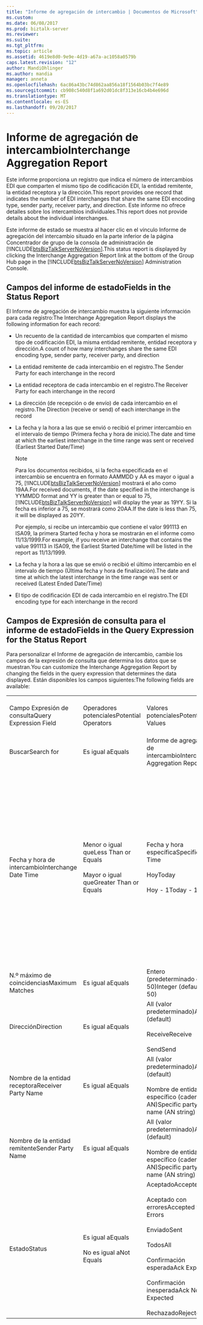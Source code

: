 ```yaml
---
title: "Informe de agregación de intercambio | Documentos de Microsoft"
ms.custom: 
ms.date: 06/08/2017
ms.prod: biztalk-server
ms.reviewer: 
ms.suite: 
ms.tgt_pltfrm: 
ms.topic: article
ms.assetid: 4619e8d0-9e9e-4d19-a67a-ac1058a0579b
caps.latest.revision: "12"
author: MandiOhlinger
ms.author: mandia
manager: anneta
ms.openlocfilehash: 6ac86a43bc74d862aa856a18f1564b03bc7f4e89
ms.sourcegitcommit: cb908c540d8f1a692d01dc8f313e16cb4b4e696d
ms.translationtype: MT
ms.contentlocale: es-ES
ms.lasthandoff: 09/20/2017
---
```

# <a name="interchange-aggregation-report"></a><span data-ttu-id="8f51e-102">Informe de agregación de intercambio</span><span class="sxs-lookup"><span data-stu-id="8f51e-102">Interchange Aggregation Report</span></span>
<span data-ttu-id="8f51e-103">Este informe proporciona un registro que indica el número de intercambios EDI que comparten el mismo tipo de codificación EDI, la entidad remitente, la entidad receptora y la dirección.</span><span class="sxs-lookup"><span data-stu-id="8f51e-103">This report provides one record that indicates the number of EDI interchanges that share the same EDI encoding type, sender party, receiver party, and direction.</span></span> <span data-ttu-id="8f51e-104">Este informe no ofrece detalles sobre los intercambios individuales.</span><span class="sxs-lookup"><span data-stu-id="8f51e-104">This report does not provide details about the individual interchanges.</span></span>  
  
 <span data-ttu-id="8f51e-105">Este informe de estado se muestra al hacer clic en el vínculo Informe de agregación del intercambio situado en la parte inferior de la página Concentrador de grupo de la consola de administración de [!INCLUDE[btsBizTalkServerNoVersion](../includes/btsbiztalkservernoversion-md.md)].</span><span class="sxs-lookup"><span data-stu-id="8f51e-105">This status report is displayed by clicking the Interchange Aggregation Report link at the bottom of the Group Hub page in the [!INCLUDE[btsBizTalkServerNoVersion](../includes/btsbiztalkservernoversion-md.md)] Administration Console.</span></span>  
  
## <a name="fields-in-the-status-report"></a><span data-ttu-id="8f51e-106">Campos del informe de estado</span><span class="sxs-lookup"><span data-stu-id="8f51e-106">Fields in the Status Report</span></span>  
 <span data-ttu-id="8f51e-107">El Informe de agregación de intercambio muestra la siguiente información para cada registro:</span><span class="sxs-lookup"><span data-stu-id="8f51e-107">The Interchange Aggregation Report displays the following information for each record:</span></span>  
  
-   <span data-ttu-id="8f51e-108">Un recuento de la cantidad de intercambios que comparten el mismo tipo de codificación EDI, la misma entidad remitente, entidad receptora y dirección.</span><span class="sxs-lookup"><span data-stu-id="8f51e-108">A count of how many interchanges share the same EDI encoding type, sender party, receiver party, and direction</span></span>  
  
-   <span data-ttu-id="8f51e-109">La entidad remitente de cada intercambio en el registro.</span><span class="sxs-lookup"><span data-stu-id="8f51e-109">The Sender Party for each interchange in the record</span></span>  
  
-   <span data-ttu-id="8f51e-110">La entidad receptora de cada intercambio en el registro.</span><span class="sxs-lookup"><span data-stu-id="8f51e-110">The Receiver Party for each interchange in the record</span></span>  
  
-   <span data-ttu-id="8f51e-111">La dirección (de recepción o de envío) de cada intercambio en el registro.</span><span class="sxs-lookup"><span data-stu-id="8f51e-111">The Direction (receive or send) of each interchange in the record</span></span>  
  
-   <span data-ttu-id="8f51e-112">La fecha y la hora a las que se envió o recibió el primer intercambio en el intervalo de tiempo (Primera fecha y hora de inicio).</span><span class="sxs-lookup"><span data-stu-id="8f51e-112">The date and time at which the earliest interchange in the time range was sent or received (Earliest Started Date/Time)</span></span>  
  
    > [!NOTE]
    >  <span data-ttu-id="8f51e-113">Para los documentos recibidos, si la fecha especificada en el intercambio se encuentra en formato AAMMDD y AA es mayor o igual a 75, [!INCLUDE[btsBizTalkServerNoVersion](../includes/btsbiztalkservernoversion-md.md)] mostrará el año como 19AA.</span><span class="sxs-lookup"><span data-stu-id="8f51e-113">For received documents, if the date specified in the interchange is YYMMDD format and YY is greater than or equal to 75, [!INCLUDE[btsBizTalkServerNoVersion](../includes/btsbiztalkservernoversion-md.md)] will display the year as 19YY.</span></span> <span data-ttu-id="8f51e-114">Si la fecha es inferior a 75, se mostrará como 20AA.</span><span class="sxs-lookup"><span data-stu-id="8f51e-114">If the date is less than 75, it will be displayed as 20YY.</span></span>  
    >   
    >  <span data-ttu-id="8f51e-115">Por ejemplo, si recibe un intercambio que contiene el valor 991113 en ISA09, la primera Started fecha y hora se mostrarán en el informe como 11/13/1999.</span><span class="sxs-lookup"><span data-stu-id="8f51e-115">For example, if you receive an interchange that contains the value 991113 in ISA09, the Earliest Started Date/time will be listed in the report as 11/13/1999.</span></span>  
  
-   <span data-ttu-id="8f51e-116">La fecha y la hora a las que se envió o recibió el último intercambio en el intervalo de tiempo (Última fecha y hora de finalización).</span><span class="sxs-lookup"><span data-stu-id="8f51e-116">The date and time at which the latest interchange in the time range was sent or received (Latest Ended Date/Time)</span></span>  
  
-   <span data-ttu-id="8f51e-117">El tipo de codificación EDI de cada intercambio en el registro.</span><span class="sxs-lookup"><span data-stu-id="8f51e-117">The EDI encoding type for each interchange in the record</span></span>  
  
## <a name="fields-in-the-query-expression-for-the-status-report"></a><span data-ttu-id="8f51e-118">Campos de Expresión de consulta para el informe de estado</span><span class="sxs-lookup"><span data-stu-id="8f51e-118">Fields in the Query Expression for the Status Report</span></span>  
 <span data-ttu-id="8f51e-119">Para personalizar el Informe de agregación de intercambio, cambie los campos de la expresión de consulta que determina los datos que se muestran.</span><span class="sxs-lookup"><span data-stu-id="8f51e-119">You can customize the Interchange Aggregation Report by changing the fields in the query expression that determines the data displayed.</span></span> <span data-ttu-id="8f51e-120">Están disponibles los campos siguientes:</span><span class="sxs-lookup"><span data-stu-id="8f51e-120">The following fields are available:</span></span>  
  
|||||  
|-|-|-|-|  
|<span data-ttu-id="8f51e-121">Campo Expresión de consulta</span><span class="sxs-lookup"><span data-stu-id="8f51e-121">Query Expression Field</span></span>|<span data-ttu-id="8f51e-122">Operadores potenciales</span><span class="sxs-lookup"><span data-stu-id="8f51e-122">Potential Operators</span></span>|<span data-ttu-id="8f51e-123">Valores potenciales</span><span class="sxs-lookup"><span data-stu-id="8f51e-123">Potential Values</span></span>|<span data-ttu-id="8f51e-124">¿Incluido de forma predeterminada?</span><span class="sxs-lookup"><span data-stu-id="8f51e-124">Included By Default?</span></span>|  
|<span data-ttu-id="8f51e-125">Buscar</span><span class="sxs-lookup"><span data-stu-id="8f51e-125">Search for</span></span>|<span data-ttu-id="8f51e-126">Es igual a</span><span class="sxs-lookup"><span data-stu-id="8f51e-126">Equals</span></span>|<span data-ttu-id="8f51e-127">Informe de agregación de intercambio</span><span class="sxs-lookup"><span data-stu-id="8f51e-127">Interchange Aggregation Report</span></span>|<span data-ttu-id="8f51e-128">Sí (obligatorio)</span><span class="sxs-lookup"><span data-stu-id="8f51e-128">Yes (required)</span></span>|  
|<span data-ttu-id="8f51e-129">Fecha y hora de intercambio</span><span class="sxs-lookup"><span data-stu-id="8f51e-129">Interchange Date Time</span></span>|<span data-ttu-id="8f51e-130">Menor o igual que</span><span class="sxs-lookup"><span data-stu-id="8f51e-130">Less Than or Equals</span></span><br /><br /> <span data-ttu-id="8f51e-131">Mayor o igual que</span><span class="sxs-lookup"><span data-stu-id="8f51e-131">Greater Than or Equals</span></span>|<span data-ttu-id="8f51e-132">Fecha y hora específica</span><span class="sxs-lookup"><span data-stu-id="8f51e-132">Specific Date Time</span></span><br /><br /> <span data-ttu-id="8f51e-133">Hoy</span><span class="sxs-lookup"><span data-stu-id="8f51e-133">Today</span></span><br /><br /> <span data-ttu-id="8f51e-134">Hoy - 1</span><span class="sxs-lookup"><span data-stu-id="8f51e-134">Today - 1</span></span>|<span data-ttu-id="8f51e-135">Sí</span><span class="sxs-lookup"><span data-stu-id="8f51e-135">Yes</span></span><br /><br /> <span data-ttu-id="8f51e-136">Nota: Pueden incluirse dos veces en la expresión de consulta, una vez con una menor-que operador y otra con una mayor-que (operador), para proporcionar un intervalo.</span><span class="sxs-lookup"><span data-stu-id="8f51e-136">Note: Can be included twice in the query expression, once with a less-than operator and once with a greater-than operator, to provide a range.</span></span>|  
|<span data-ttu-id="8f51e-137">N.º máximo de coincidencias</span><span class="sxs-lookup"><span data-stu-id="8f51e-137">Maximum Matches</span></span>|<span data-ttu-id="8f51e-138">Es igual a</span><span class="sxs-lookup"><span data-stu-id="8f51e-138">Equals</span></span>|<span data-ttu-id="8f51e-139">Entero (predeterminado de 50)</span><span class="sxs-lookup"><span data-stu-id="8f51e-139">Integer (default of 50)</span></span>|<span data-ttu-id="8f51e-140">Sí</span><span class="sxs-lookup"><span data-stu-id="8f51e-140">Yes</span></span>|  
|<span data-ttu-id="8f51e-141">Dirección</span><span class="sxs-lookup"><span data-stu-id="8f51e-141">Direction</span></span>|<span data-ttu-id="8f51e-142">Es igual a</span><span class="sxs-lookup"><span data-stu-id="8f51e-142">Equals</span></span>|<span data-ttu-id="8f51e-143">All (valor predeterminado)</span><span class="sxs-lookup"><span data-stu-id="8f51e-143">All (default)</span></span><br /><br /> <span data-ttu-id="8f51e-144">Receive</span><span class="sxs-lookup"><span data-stu-id="8f51e-144">Receive</span></span><br /><br /> <span data-ttu-id="8f51e-145">Send</span><span class="sxs-lookup"><span data-stu-id="8f51e-145">Send</span></span>|<span data-ttu-id="8f51e-146">No</span><span class="sxs-lookup"><span data-stu-id="8f51e-146">No</span></span>|  
|<span data-ttu-id="8f51e-147">Nombre de la entidad receptora</span><span class="sxs-lookup"><span data-stu-id="8f51e-147">Receiver Party Name</span></span>|<span data-ttu-id="8f51e-148">Es igual a</span><span class="sxs-lookup"><span data-stu-id="8f51e-148">Equals</span></span>|<span data-ttu-id="8f51e-149">All (valor predeterminado)</span><span class="sxs-lookup"><span data-stu-id="8f51e-149">All (default)</span></span><br /><br /> <span data-ttu-id="8f51e-150">Nombre de entidad específico (cadena AN)</span><span class="sxs-lookup"><span data-stu-id="8f51e-150">Specific party name (AN string)</span></span>|<span data-ttu-id="8f51e-151">No</span><span class="sxs-lookup"><span data-stu-id="8f51e-151">No</span></span>|  
|<span data-ttu-id="8f51e-152">Nombre de la entidad remitente</span><span class="sxs-lookup"><span data-stu-id="8f51e-152">Sender Party Name</span></span>|<span data-ttu-id="8f51e-153">Es igual a</span><span class="sxs-lookup"><span data-stu-id="8f51e-153">Equals</span></span>|<span data-ttu-id="8f51e-154">All (valor predeterminado)</span><span class="sxs-lookup"><span data-stu-id="8f51e-154">All (default)</span></span><br /><br /> <span data-ttu-id="8f51e-155">Nombre de entidad específico (cadena AN)</span><span class="sxs-lookup"><span data-stu-id="8f51e-155">Specific party name (AN string)</span></span>|<span data-ttu-id="8f51e-156">No</span><span class="sxs-lookup"><span data-stu-id="8f51e-156">No</span></span>|  
|<span data-ttu-id="8f51e-157">Estado</span><span class="sxs-lookup"><span data-stu-id="8f51e-157">Status</span></span>|<span data-ttu-id="8f51e-158">Es igual a</span><span class="sxs-lookup"><span data-stu-id="8f51e-158">Equals</span></span><br /><br /> <span data-ttu-id="8f51e-159">No es igual a</span><span class="sxs-lookup"><span data-stu-id="8f51e-159">Not Equals</span></span>|<span data-ttu-id="8f51e-160">Aceptado</span><span class="sxs-lookup"><span data-stu-id="8f51e-160">Accepted</span></span><br /><br /> <span data-ttu-id="8f51e-161">Aceptado con errores</span><span class="sxs-lookup"><span data-stu-id="8f51e-161">Accepted with Errors</span></span><br /><br /> <span data-ttu-id="8f51e-162">Enviado</span><span class="sxs-lookup"><span data-stu-id="8f51e-162">Sent</span></span><br /><br /> <span data-ttu-id="8f51e-163">Todos</span><span class="sxs-lookup"><span data-stu-id="8f51e-163">All</span></span><br /><br /> <span data-ttu-id="8f51e-164">Confirmación esperada</span><span class="sxs-lookup"><span data-stu-id="8f51e-164">Ack Expected</span></span><br /><br /> <span data-ttu-id="8f51e-165">Confirmación inesperada</span><span class="sxs-lookup"><span data-stu-id="8f51e-165">Ack Not Expected</span></span><br /><br /> <span data-ttu-id="8f51e-166">Rechazado</span><span class="sxs-lookup"><span data-stu-id="8f51e-166">Rejected</span></span>|<span data-ttu-id="8f51e-167">No</span><span class="sxs-lookup"><span data-stu-id="8f51e-167">No</span></span>|